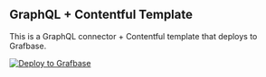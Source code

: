 ## GraphQL + Contentful Template

This is a GraphQL connector + Contentful template that deploys to Grafbase.

[![Deploy to Grafbase](https://grafbase.com/button)](https://grafbase.com/new/configure?template=Contentful&source=https%3A%2F%2Fgithub.com%2Fgrafbase%2Fgrafbase%2Ftree%2Fmain%2Ftemplates%2Fgraphql-contentful)

